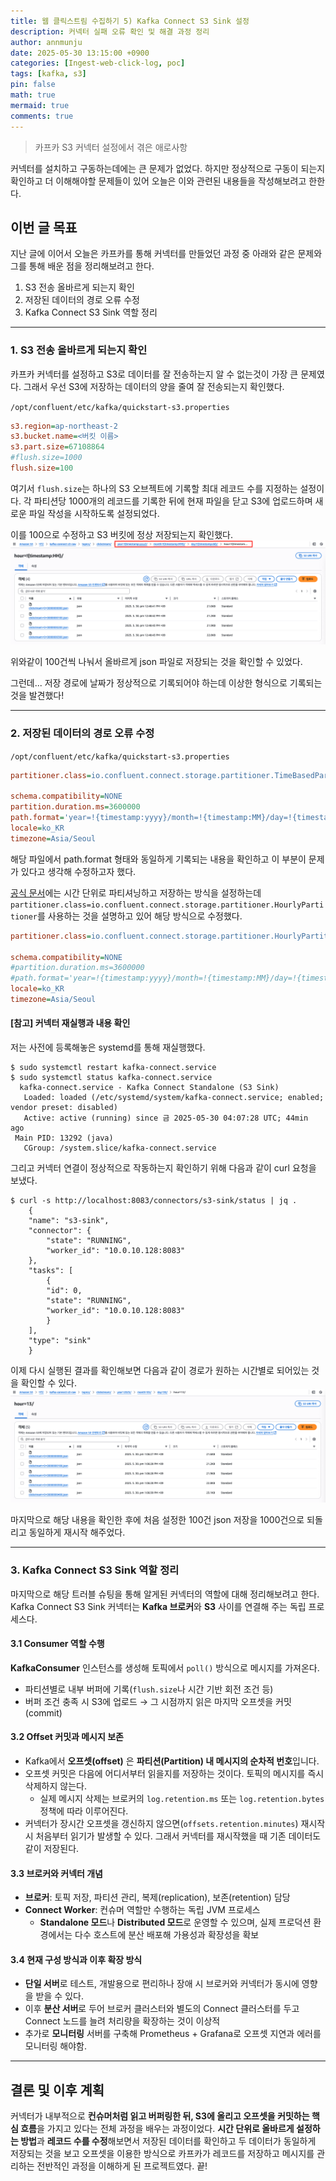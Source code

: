 ```yaml
---
title: 웹 클릭스트림 수집하기 5) Kafka Connect S3 Sink 설정
description: 커넥터 실패 오류 확인 및 해결 과정 정리
author: annmunju
date: 2025-05-30 13:15:00 +0900
categories: [Ingest-web-click-log, poc]
tags: [kafka, s3]
pin: false
math: true
mermaid: true
comments: true
---
```


> 카프카 S3 커넥터 설정에서 겪은 애로사항

커넥터를 설치하고 구동하는데에는 큰 문제가 없었다. 하지만 정상적으로 구동이 되는지 확인하고 더 이해해야할 문제들이 있어 오늘은 이와 관련된 내용들을 작성해보려고 한한다.

## 이번 글 목표

지난 글에 이어서 오늘은 카프카를 통해 커넥터를 만들었던 과정 중 아래와 같은 문제와 그를 통해 배운 점을 정리해보려고 한다.

1. S3 전송 올바르게 되는지 확인
2. 저장된 데이터의 경로 오류 수정
3. Kafka Connect S3 Sink 역할 정리

---

### 1. S3 전송 올바르게 되는지 확인
카프카 커넥터를 설정하고 S3로 데이터를 잘 전송하는지 알 수 없는것이 가장 큰 문제였다. 그래서 우선 S3에 저장하는 데이터의 양을 줄여 잘 전송되는지 확인했다.

`/opt/confluent/etc/kafka/quickstart-s3.properties`

```ini
s3.region=ap-northeast-2
s3.bucket.name=<버킷 이름>
s3.part.size=67108864
#flush.size=1000
flush.size=100
```

여기서 `flush.size`는 하나의 S3 오브젝트에 기록할 최대 레코드 수를 지정하는 설정이다. 각 파티션당 1000개의 레코드를 기록한 뒤에 현재 파일을 닫고 S3에 업로드하며 새로운 파일 작성을 시작하도록 설정되었다. 

이를 100으로 수정하고 S3 버킷에 정상 저장되는지 확인했다. 
![저장확인](sources/project1_Ingest-web-click-log/2025-05-30-카프카-s3-설정/01.png)

위와같이 100건씩 나눠서 올바르게 json 파일로 저장되는 것을 확인할 수 있었다.

그런데... 저장 경로에 날짜가 정상적으로 기록되어야 하는데 이상한 형식으로 기록되는 것을 발견했다!

---

### 2. 저장된 데이터의 경로 오류 수정

`/opt/confluent/etc/kafka/quickstart-s3.properties`

```ini
partitioner.class=io.confluent.connect.storage.partitioner.TimeBasedPartitioner

schema.compatibility=NONE
partition.duration.ms=3600000
path.format='year=!{timestamp:yyyy}/month=!{timestamp:MM}/day=!{timestamp:dd}/hour=!{timestamp:HH}'
locale=ko_KR
timezone=Asia/Seoul
```

해당 파일에서 path.format 형태와 동일하게 기록되는 내용을 확인하고 이 부분이 문제가 있다고 생각해 수정하고자 했다. 

[공식 문서](https://docs.confluent.io/kafka-connectors/s3-sink/current/overview.html)에는 시간 단위로 파티셔닝하고 저장하는 방식을 설정하는데 `partitioner.class=io.confluent.connect.storage.partitioner.HourlyPartitioner`를 사용하는 것을 설명하고 있어 해당 방식으로 수정했다.

```ini
partitioner.class=io.confluent.connect.storage.partitioner.HourlyPartitioner

schema.compatibility=NONE
#partition.duration.ms=3600000
#path.format='year=!{timestamp:yyyy}/month=!{timestamp:MM}/day=!{timestamp:dd}/hour=!{timestamp:HH}'
locale=ko_KR
timezone=Asia/Seoul
```

#### [참고] 커넥터 재실행과 내용 확인
저는 사전에 등록해놓은 systemd를 통해 재실행했다.
```shell
$ sudo systemctl restart kafka-connect.service
$ sudo systemctl status kafka-connect.service
  kafka-connect.service - Kafka Connect Standalone (S3 Sink)
   Loaded: loaded (/etc/systemd/system/kafka-connect.service; enabled; vendor preset: disabled)
   Active: active (running) since 금 2025-05-30 04:07:28 UTC; 44min ago
 Main PID: 13292 (java)
   CGroup: /system.slice/kafka-connect.service
```

그리고 커넥터 연결이 정상적으로 작동하는지 확인하기 위해 다음과 같이 curl 요청을 보냈다.

```shell
$ curl -s http://localhost:8083/connectors/s3-sink/status | jq .
    {
    "name": "s3-sink",
    "connector": {
        "state": "RUNNING",
        "worker_id": "10.0.10.128:8083"
    },
    "tasks": [
        {
        "id": 0,
        "state": "RUNNING",
        "worker_id": "10.0.10.128:8083"
        }
    ],
    "type": "sink"
    }
```

이제 다시 실행된 결과를 확인해보면 다음과 같이 경로가 원하는 시간별로 되어있는 것을 확인할 수 있다.
![저장확인 최종](sources/project1_Ingest-web-click-log/2025-05-30-카프카-s3-설정/02.png)

마지막으로 해당 내용을 확인한 후에 처음 설정한 100건 json 저장을 1000건으로 되돌리고 동일하게 재시작 해주었다. 

---

### 3. Kafka Connect S3 Sink 역할 정리
마지막으로 해당 트러블 슈팅을 통해 알게된 커넥터의 역할에 대해 정리해보려고 한다. Kafka Connect S3 Sink 커넥터는 **Kafka 브로커**와 **S3** 사이를 연결해 주는 독립 프로세스다. 

#### 3.1 Consumer 역할 수행  
**KafkaConsumer** 인스턴스를 생성해 토픽에서 `poll()` 방식으로 메시지를 가져온다.  
- 파티션별로 내부 버퍼에 기록(`flush.size`나 시간 기반 회전 조건 등)
- 버퍼 조건 충족 시 S3에 업로드 → 그 시점까지 읽은 마지막 오프셋을 커밋(commit)

#### 3.2 Offset 커밋과 메시지 보존  
- Kafka에서 **오프셋(offset)** 은 **파티션(Partition) 내 메시지의 순차적 번호**입니다.
- 오프셋 커밋은 다음에 어디서부터 읽을지를 저장하는 것이다. 토픽의 메시지를 즉시 삭제하지 않는다.  
    - 실제 메시지 삭제는 브로커의 `log.retention.ms` 또는 `log.retention.bytes` 정책에 따라 이루어진다.  
- 커넥터가 장시간 오프셋을 갱신하지 않으면(`offsets.retention.minutes`) 재시작 시 처음부터 읽기가 발생할 수 있다. 그래서 커넥터를 재시작했을 때 기존 데이터도 같이 저장된다. 

#### 3.3 브로커와 커넥터 개념
- **브로커**: 토픽 저장, 파티션 관리, 복제(replication), 보존(retention) 담당  
- **Connect Worker**: 컨슈머 역할만 수행하는 독립 JVM 프로세스  
    - **Standalone 모드**나 **Distributed 모드**로 운영할 수 있으며, 실제 프로덕션 환경에서는 다수 호스트에 분산 배포해 가용성과 확장성을 확보

#### 3.4 현재 구성 방식과 이후 확장 방식
- **단일 서버**로 테스트, 개발용으로 편리하나 장애 시 브로커와 커넥터가 동시에 영향을 받을 수 있다. 
- 이후 **분산 서버**로 두어 브로커 클러스터와 별도의 Connect 클러스터를 두고 Connect 노드를 늘려 처리량을 확장하는 것이 이상적
- 추가로 **모니터링** 서버를 구축해 Prometheus + Grafana로 오프셋 지연과 에러를 모니터링 해야함.

---

## 결론 및 이후 계획

커넥터가 내부적으로 **컨슈머처럼 읽고 버퍼링한 뒤, S3에 올리고 오프셋을 커밋하는 핵심 흐름**을 가지고 있다는 전체 과정을 배우는 과정이었다. **시간 단위로 올바르게 설정하는 방법**과 **레코드 수를 수정**해보면서 저장된 데이터를 확인하고 두 데이터가 동일하게 저장되는 것을 보고 오프셋을 이용한 방식으로 카프카가 레코드를 저장하고 메시지를 관리하는 전반적인 과정을 이해하게 된 프로젝트였다. 끝!

